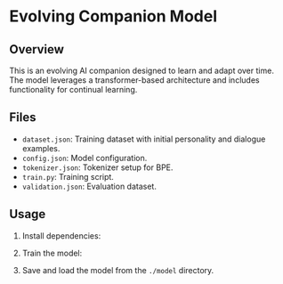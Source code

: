 # Evolving Companion Model

## Overview
This is an evolving AI companion designed to learn and adapt over time. The model leverages a transformer-based architecture and includes functionality for continual learning.

## Files
- `dataset.json`: Training dataset with initial personality and dialogue examples.
- `config.json`: Model configuration.
- `tokenizer.json`: Tokenizer setup for BPE.
- `train.py`: Training script.
- `validation.json`: Evaluation dataset.

## Usage
1. Install dependencies:

2. Train the model:

3. Save and load the model from the `./model` directory.


